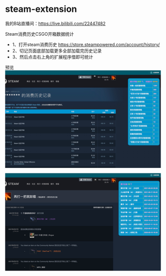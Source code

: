 # steam-extension

我的B站直播间：https://live.bilibili.com/22447482

Steam消费历史CSGO开箱数据统计

- 1、打开steam消费历史 https://store.steampowered.com/account/history/
- 2、切记页面底部加载更多全部加载完历史记录
- 3、然后点击右上角的扩展程序借即可统计

预览
![](preview0.png)

![](preview1.png)
